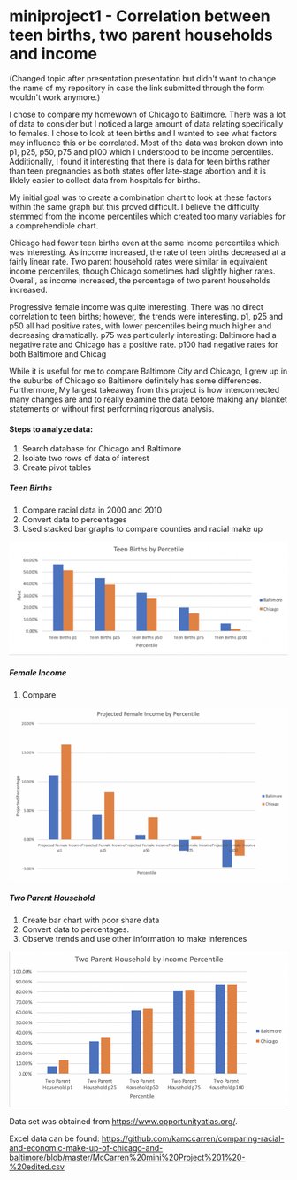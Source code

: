 # miniproject1 - Correlation between teen births, two parent households and income

(Changed topic after presentation presentation but didn't want to change the name of my repository in case the link submitted through the form wouldn't work anymore.)

I chose to compare my homewown of Chicago to Baltimore. There was a lot of data to consider but I noticed a large amount of data relating specifically to females. I chose to look at teen births and I wanted to see what factors may influence this or be correlated. Most of the data was broken down into p1, p25, p50, p75 and p100 which I understood to be income percentiles. Additionally, I found it interesting that there is data for teen births rather than teen pregnancies as both states offer late-stage abortion and it is liklely easier to collect data from hospitals for births.

My initial goal was to create a combination chart to look at these factors within the same graph but this proved difficult. I believe the difficulty stemmed from the income percentiles which created too many variables for a comprehendible chart.

Chicago had fewer teen births even at the same income percentiles which was interesting. As income increased, the rate of teen births decreased at a fairly linear rate. Two parent household rates were similar in equivalent income percentiles, though Chicago sometimes had slightly higher rates. Overall, as income increased, the percentage of two parent households increased.

Progressive female income was quite interesting. There was no direct correlation to teen births; however, the trends were interesting. p1, p25 and p50 all had positive rates, with lower percentiles being much higher and decreasing dramatically. p75 was particularly interesting: Baltimore had a negative rate and Chicago has a positive rate. p100 had negative rates for both Baltimore and Chicag

While it is useful for me to compare Baltimore City and Chicago, I grew up in the suburbs of Chicago so Baltimore definitely has some differences. Furthermore, My largest takeaway from this project is how interconnected many changes are and to really examine the data before making any blanket statements or without first performing rigorous analysis.

#### Steps to analyze data:
1. Search database for Chicago and Baltimore
2. Isolate two rows of data of interest
3. Create pivot tables

##### Teen Births
1. Compare racial data in 2000 and 2010
2. Convert data to percentages
3. Used stacked bar graphs to compare counties and racial make up

![](https://github.com/kamccarren/comparing-racial-and-economic-make-up-of-chicago-and-baltimore/blob/master/Teen%20Births:Pregnancies.png)

##### Female Income
1. Compare 

![](https://github.com/kamccarren/comparing-racial-and-economic-make-up-of-chicago-and-baltimore/blob/master/Projected%20Female%20Income.png)

##### Two Parent Household
1. Create bar chart with poor share data 
2. Convert data to percentages.
3. Observe trends and use other information to make inferences

![](https://github.com/kamccarren/comparing-racial-and-economic-make-up-of-chicago-and-baltimore/blob/master/Two%20Parent%20Household.png)

Data set was obtained from https://www.opportunityatlas.org/. <The Opportunity Atlas>

Excel data can be found: https://github.com/kamccarren/comparing-racial-and-economic-make-up-of-chicago-and-baltimore/blob/master/McCarren%20mini%20Project%201%20-%20edited.csv <Github>
